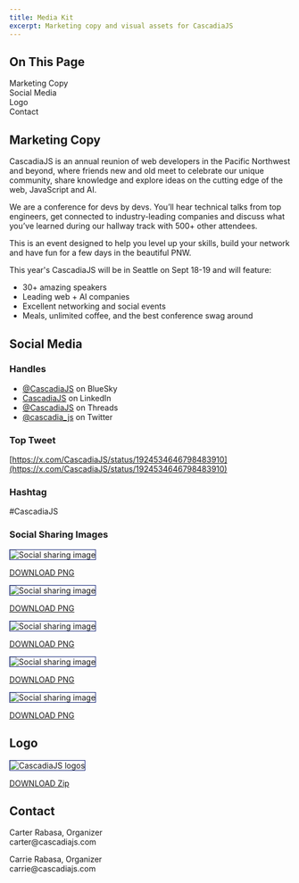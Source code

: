 ```yaml
---
title: Media Kit
excerpt: Marketing copy and visual assets for CascadiaJS
---
```


<div id="toc">
<h2>On This Page</h2>
    <ul>
        <li><a href="#copy">Marketing Copy</a></li>
        <li><a href="#social">Social Media</a></li>
        <li><a href="#logos">Logo</a></li>
        <li><a href="#contact">Contact</a></li>
    </ul>
</div>

<h2 id="copy">Marketing Copy</h2>

<p>CascadiaJS is an annual reunion of web developers in the Pacific Northwest and beyond, where friends new and old meet to celebrate our unique community, share knowledge and explore ideas on the cutting edge of the web, JavaScript and AI. </p>

<p>We are a conference for devs by devs. You’ll hear technical talks from top engineers, get connected to industry-leading companies and discuss what you’ve learned during our hallway track with 500+ other attendees.</p>

<p>This is an event designed to help you level up your skills, build your network and have fun for a few days in the beautiful PNW. </p>

<p>This year's CascadiaJS will be in Seattle on Sept 18-19 and will feature:</p>

* 30+ amazing speakers 
* Leading web + AI companies
* Excellent networking and social events
* Meals, unlimited coffee, and the best conference swag around

<h2 id="social">Social Media</h2>

### Handles

* [@CascadiaJS](https://bsky.app/profile/cascadiajs.com) on BlueSky
* [CascadiaJS](https://www.linkedin.com/showcase/cascadiajs/) on LinkedIn
* [@CascadiaJS](https://www.threads.net/@cascadia_js) on Threads
* [@cascadia_js](https://twitter.com/CascadiaJS) on Twitter

### Top Tweet

[https://x.com/CascadiaJS/status/1924534646798483910](https://x.com/CascadiaJS/status/1924534646798483910)

### Hashtag
#CascadiaJS

### Social Sharing Images

<img src="/_public/images/media-kit/social-sharing-general.png" alt="Social sharing image" style="border: 1px solid #112378"><br/>
<div class="cta secondary"><a href="/_public/images/media-kit/social-sharing-general.png" download>DOWNLOAD PNG</a></div>

<img src="/_public/images/media-kit/social-general.png" alt="Social sharing image" style="border: 1px solid #112378"><br/>
<div class="cta secondary"><a href="/_public/images/media-kit/social-general.png" download>DOWNLOAD PNG</a></div>

<img src="/_public/images/media-kit/social-connect.png" alt="Social sharing image" style="border: 1px solid #112378"><br/>
<div class="cta secondary"><a href="/_public/images/media-kit/social-connect.png" download>DOWNLOAD PNG</a></div>

<img src="/_public/images/media-kit/social-karaoke.png" alt="Social sharing image" style="border: 1px solid #112378"><br/>
<div class="cta secondary"><a href="/_public/images/media-kit/social-karaoke.png" download>DOWNLOAD PNG</a></div>

<img src="/_public/images/media-kit/social-familyphoto.png" alt="Social sharing image" style="border: 1px solid #112378"><br/>
<div class="cta secondary"><a href="/_public/images/media-kit/social-familyphoto.png" download>DOWNLOAD PNG</a></div>

<h2 id="logos">Logo</h2>

<p>
<img src="/_public/images/media-kit/mediakit-logos.png" alt="CascadiaJS logos" style="border: 1px solid #112378"><br/>
<div class="cta secondary"><a href="/_public/files/media-kit/cascadiajs-logos.zip">DOWNLOAD Zip</a></div>
</p>


<h2 id="contact">Contact</h2>
<p>Carter Rabasa, Organizer<br/>
carter@cascadiajs.com</p>

<p>Carrie Rabasa, Organizer<br/>
carrie@cascadiajs.com</p>



